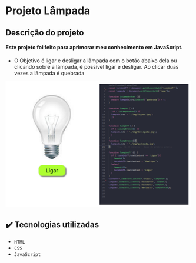 # Projeto Lâmpada

## Descrição do projeto
#### Este projeto foi feito para aprimorar meu conhecimento em JavaScript.
- O Objetivo é ligar e desligar a lâmpada com o botão abaixo dela ou clicando sobre a lâmpada, é possivel ligar e desligar. Ao clicar duas vezes a lâmpada é quebrada

![Imagem da Lâmpada desligada e o código](./img/projetolampada.jpg)


## ✔️ Tecnologias utilizadas

- ``HTML``
- ``CSS``
- ``JavaScript``
